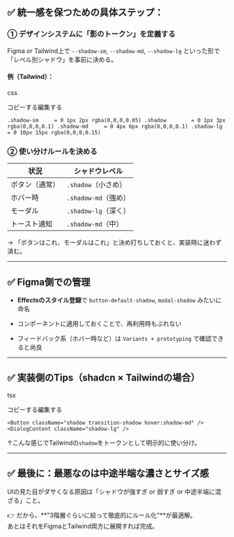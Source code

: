 ## ✅ 統一感を保つための具体ステップ：

### ① **デザインシステムに「影のトークン」を定義する**

Figma or Tailwind上で `--shadow-sm`, `--shadow-md`, `--shadow-lg` といった形で「レベル別シャドウ」を事前に決める。

#### 例（Tailwind）：

css

コピーする編集する

`.shadow-sm     = 0 1px 2px rgba(0,0,0,0.05) .shadow        = 0 1px 3px rgba(0,0,0,0.1) .shadow-md     = 0 4px 6px rgba(0,0,0,0.1) .shadow-lg     = 0 10px 15px rgba(0,0,0,0.15)`

### ② **使い分けルールを決める**

|状況|シャドウレベル|
|---|---|
|ボタン（通常）|`.shadow`（小さめ）|
|ホバー時|`.shadow-md`（強め）|
|モーダル|`.shadow-lg`（深く）|
|トースト通知|`.shadow-md`（中）|

→ 「ボタンはこれ、モーダルはこれ」と決め打ちしておくと、実装時に迷わず済む。

---

## ✅ Figma側での管理

- **Effectsのスタイル登録**で `button-default-shadow`, `modal-shadow` みたいに命名
    
- コンポーネントに適用しておくことで、再利用時もぶれない
    
- フィードバック系（ホバー時など）は `Variants + prototyping` で確認できると尚良
    

---

## ✅ 実装側のTips（shadcn × Tailwindの場合）

tsx

コピーする編集する

`<Button className="shadow transition-shadow hover:shadow-md" /> <DialogContent className="shadow-lg" />`

↑こんな感じでTailwindの`shadow`をトークンとして明示的に使い分け。

---

## ✅ 最後に：最悪なのは中途半端な濃さとサイズ感

UIの見た目がダサくなる原因は「シャドウが強すぎ or 弱すぎ or 中途半端に混ざる」こと。

👉 だから、**"3階層ぐらいに絞って徹底的にルール化"**が最適解。  
あとはそれをFigmaとTailwind両方に展開すれば完成。